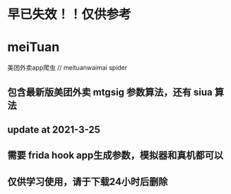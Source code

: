 # 早已失效！！仅供参考

# meiTuan
美团外卖app爬虫 // meituanwaimai spider

## 包含最新版美团外卖 mtgsig 参数算法，还有 siua 算法
## update at 2021-3-25
## 需要 frida hook app生成参数，模拟器和真机都可以 

## 仅供学习使用，请于下载24小时后删除
